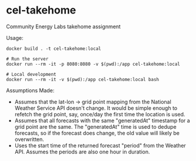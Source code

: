 # cel-takehome
Community Energy Labs takehome assignment

Usage:
```commandline
docker build . -t cel-takehome:local

# Run the server
docker run --rm -it -p 8080:8080 -v $(pwd):/app cel-takehome:local

# Local development
docker run --rm -it -v $(pwd):/app cel-takehome:local bash
```

Assumptions Made:
* Assumes that the lat-lon -> grid point mapping from the National Weather Service API doesn't change. It would be
simple enough to refetch the grid point, say, once/day the first time the location is used.
* Assumes that all forecasts with the same "generatedAt" timestamp for a grid point are the same. The "generatedAt"
time is used to dedupe forecasts, so if the forecast does change, the old value will likely be overwritten.
* Uses the start time of the returned forecast "period" from the Weather API. Assumes the periods are also one hour in
duration.
